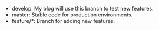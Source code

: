 - develop: My blog will use this branch to test new features.
- master: Stable code for production environments.
- feature/*: Branch for adding new features.